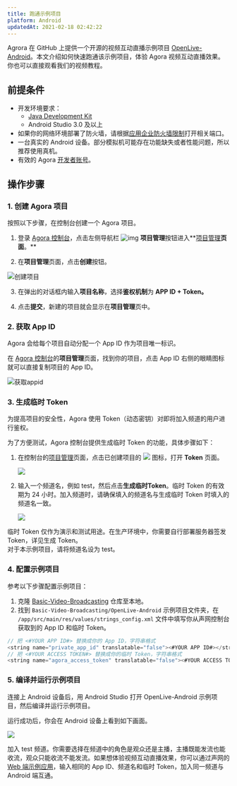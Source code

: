 ```yaml
---
title: 跑通示例项目
platform: Android
updatedAt: 2021-02-18 02:42:22
---
```

Agrora 在 GitHub 上提供一个开源的视频互动直播示例项目 [OpenLive-Android](https://github.com/AgoraIO/Basic-Video-Broadcasting/tree/master/OpenLive-Android)。本文介绍如何快速跑通该示例项目，体验 Agora 视频互动直播效果。你也可以直接观看我们的视频教程。

## 前提条件

- 开发环境要求：
  - [Java Development Kit](https://www.oracle.com/java/technologies/javase-downloads.html)
  - Android Studio 3.0 及以上
- 如果你的网络环境部署了防火墙，请根据[应用企业防火墙限制](https://docs.agora.io/cn/Agora%20Platform/firewall?platform=Android)打开相关端口。
- 一台真实的 Android 设备。部分模拟机可能存在功能缺失或者性能问题，所以推荐使用真机。
- 有效的 Agora [开发者账号](https://docs.agora.io/cn/Agora%20Platform/sign_in_and_sign_up)。

## 操作步骤
### 1. 创建 Agora 项目

按照以下步骤，在控制台创建一个 Agora 项目。

1. 登录 [Agora 控制台](https://console.agora.io/)，点击左侧导航栏 ![img](https://web-cdn.agora.io/docs-files/1594283671161) **项目管理**按钮进入**[项目管理](https://console.agora.io/projects)**页面**。**

2. 在**项目管理**页面，点击**创建**按钮。

 ![创建项目](https://web-cdn.agora.io/docs-files/1594287028966)

3. 在弹出的对话框内输入**项目名称**，选择**鉴权机制**为 **APP ID + Token。**

4. 点击**提交**，新建的项目就会显示在**项目管理**页中。

### 2. 获取 App ID

Agora 会给每个项目自动分配一个 App ID 作为项目唯一标识。

在 [Agora 控制台](https://console.agora.io/)的**项目管理**页面，找到你的项目，点击 App ID 右侧的眼睛图标就可以直接复制项目的 App ID。

![获取appid](https://web-cdn.agora.io/docs-files/1603974707121)

### 3. 生成临时 Token

为提高项目的安全性，Agora 使用 Token（动态密钥）对即将加入频道的用户进行鉴权。

为了方便测试，Agora 控制台提供生成临时 Token 的功能，具体步骤如下：

1. 在控制台的[项目管理](https://console.agora.io/projects)页面，点击已创建项目的 ![](https://web-cdn.agora.io/docs-files/1574923151660) 图标，打开 **Token** 页面。

	![](https://web-cdn.agora.io/docs-files/1574922827899)

2. 输入一个频道名，例如 test，然后点击**生成临时Token**。临时 Token 的有效期为 24 小时。加入频道时，请确保填入的频道名与生成临时 Token 时填入的频道名一致。

	![](https://web-cdn.agora.io/docs-files/1574928082984)

<div class="alert note">临时 Token 仅作为演示和测试用途。在生产环境中，你需要自行部署服务器签发 Token，详见<a href="token_server">生成 Token</a >。</div>

<div class="alert note">对于本示例项目，请将频道名设为 test。</div>
 
 ### 4. 配置示例项目

参考以下步骤配置示例项目：

1. 克隆 [Basic-Video-Broadcasting](https://github.com/AgoraIO/Basic-Video-Broadcasting) 仓库至本地。
2. 找到 `Basic-Video-Broadcasting/OpenLive-Android` 示例项目文件夹，在 `/app/src/main/res/values/strings_config.xml` 文件中填写你从声网控制台获取到的 App ID 和临时 Token。
 ```java
 // 把 <#YOUR APP ID#> 替换成你的 App ID，字符串格式
<string name="private_app_id" translatable="false"><#YOUR APP ID#></string>
// 把 <#YOUR ACCESS TOKEN#> 替换成你的临时 Token，字符串格式
<string name="agora_access_token" translatable="false"><#YOUR ACCESS TOKEN#></string>
 ```

### 5. 编译并运行示例项目

连接上 Android 设备后，用 Android Studio 打开 OpenLive-Android 示例项目，然后编译并运行示例项目。

运行成功后，你会在 Android 设备上看到如下画面。

![](https://web-cdn.agora.io/docs-files/1606202893487)

加入 test 频道。你需要选择在频道中的角色是观众还是主播，主播既能发流也能收流，观众只能收流不能发流。如果想体验视频互动直播效果，你可以通过声网的 [Web 端示例应用](https://webdemo.agora.io/agora-web-showcase/examples/Agora-Web-Tutorial-1to1-Web/)，输入相同的 App ID、频道名和临时 Token，加入同一频道与 Android 端互通。